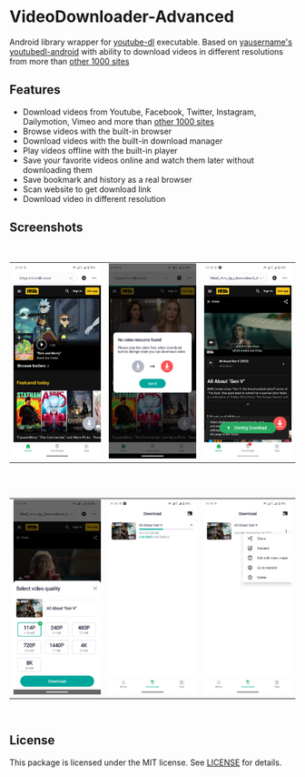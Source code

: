 # VideoDownloader-Advanced

Android library wrapper for [youtube-dl](https://github.com/rg3/youtube-dl) executable.
Based on [yausername's youtubedl-android](https://github.com/yausername/youtubedl-android) with ability to download videos in different resolutions from more than
[other 1000 sites](http://rg3.github.io/youtube-dl/supportedsites.html)

## Features

- Download videos from Youtube, Facebook, Twitter, Instagram, Dailymotion, Vimeo and more than [other 1000 sites](http://rg3.github.io/youtube-dl/supportedsites.html)
- Browse videos with the built-in browser
- Download videos with the built-in download manager
- Play videos offline with the built-in player
- Save your favorite videos online and watch them later without downloading them
- Save bookmark and history as a real browser
- Scan website to get download link 
- Download video in different resolution


## Screenshots
</br>
<div align="center">
   <table align="center" border="0" >
  <tr>
    <td>
<img width="360"
src="screenshots/Screenshot1.png"/>
       <td><img width="360"
src="screenshots/Screenshot11.png"/>
    </td>
     <td> <img width="360"
src="screenshots/Screenshot2.png"/></td>
  </table>
  </div>
</br>
<div align="center">
  <table align="center" border="0" >
  <tr>
    <td> <img width="360"
src="screenshots/Screenshot4.png"/></td>
     <td> <img width="360"
src="screenshots/Screenshot5.png"/></td>
     <td> <img width="360"
src="screenshots/Screenshot6.png"/></td>
  </tr>
</table>
  </div>
</br>

## License

This package is licensed under the MIT license. See [LICENSE](./LICENSE) for details.